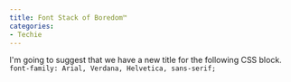 ```yaml
---
title: Font Stack of Boredom™
categories:
- Techie
---
```


I'm going to suggest that we have a new title for the following CSS block.
`font-family: Arial, Verdana, Helvetica, sans-serif;`
